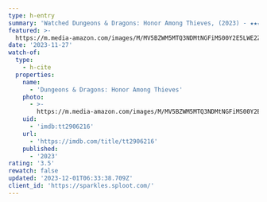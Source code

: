 ```yaml
---
type: h-entry
summary: 'Watched Dungeons & Dragons: Honor Among Thieves, (2023) - ★★★½'
featured: >-
  https://m.media-amazon.com/images/M/MV5BZWM5MTQ3NDMtNGFiMS00Y2E5LWE2ZTUtNzM5MTcyZjM3ODRiXkEyXkFqcGdeQXVyMDM2NDM2MQ@@._V1_SX300.jpg
date: '2023-11-27'
watch-of:
  type:
    - h-cite
  properties:
    name:
      - 'Dungeons & Dragons: Honor Among Thieves'
    photo:
      - >-
        https://m.media-amazon.com/images/M/MV5BZWM5MTQ3NDMtNGFiMS00Y2E5LWE2ZTUtNzM5MTcyZjM3ODRiXkEyXkFqcGdeQXVyMDM2NDM2MQ@@._V1_SX300.jpg
    uid:
      - 'imdb:tt2906216'
    url:
      - 'https://imdb.com/title/tt2906216'
    published:
      - '2023'
rating: '3.5'
rewatch: false
updated: '2023-12-01T06:33:38.709Z'
client_id: 'https://sparkles.sploot.com/'
---
```


